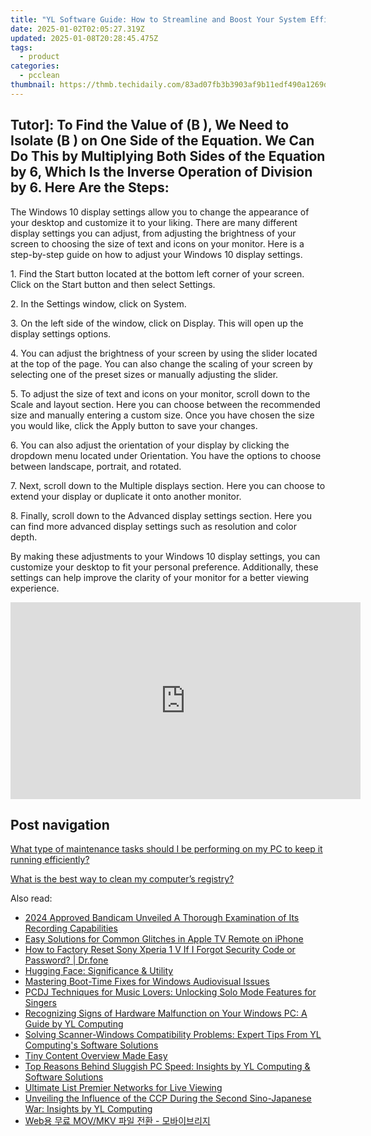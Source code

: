 ```yaml
---
title: "YL Software Guide: How to Streamline and Boost Your System Efficiency"
date: 2025-01-02T02:05:27.319Z
updated: 2025-01-08T20:28:45.475Z
tags:
  - product
categories:
  - pcclean
thumbnail: https://thmb.techidaily.com/83ad07fb3b3903af9b11edf490a1269ded4203aa30a9b73ce69cba9af6290248.jpg
---
```


## Tutor]: To Find the Value of \(B \), We Need to Isolate \(B \) on One Side of the Equation. We Can Do This by Multiplying Both Sides of the Equation by 6, Which Is the Inverse Operation of Division by 6. Here Are the Steps:

The Windows 10 display settings allow you to change the appearance of your desktop and customize it to your liking. There are many different display settings you can adjust, from adjusting the brightness of your screen to choosing the size of text and icons on your monitor. Here is a step-by-step guide on how to adjust your Windows 10 display settings. 

1\. Find the Start button located at the bottom left corner of your screen. Click on the Start button and then select Settings.

2\. In the Settings window, click on System.

3\. On the left side of the window, click on Display. This will open up the display settings options. 

4\. You can adjust the brightness of your screen by using the slider located at the top of the page. You can also change the scaling of your screen by selecting one of the preset sizes or manually adjusting the slider.

5\. To adjust the size of text and icons on your monitor, scroll down to the Scale and layout section. Here you can choose between the recommended size and manually entering a custom size. Once you have chosen the size you would like, click the Apply button to save your changes.

6\. You can also adjust the orientation of your display by clicking the dropdown menu located under Orientation. You have the options to choose between landscape, portrait, and rotated.

7\. Next, scroll down to the Multiple displays section. Here you can choose to extend your display or duplicate it onto another monitor.

8\. Finally, scroll down to the Advanced display settings section. Here you can find more advanced display settings such as resolution and color depth. 

By making these adjustments to your Windows 10 display settings, you can customize your desktop to fit your personal preference. Additionally, these settings can help improve the clarity of your monitor for a better viewing experience.

<!-- affiliate ads begin -->
<iframe width="560" height="315" src="https://www.youtube.com/embed/sn2STvYRVb8?si=Z-XhJJ1Mc-Em5Kqy" title="YouTube video player" frameborder="0" allow="accelerometer; autoplay; clipboard-write; encrypted-media; gyroscope; picture-in-picture; web-share" referrerpolicy="strict-origin-when-cross-origin" allowfullscreen></iframe>
<!-- affiliate ads end -->

## Post navigation

[What type of maintenance tasks should I be performing on my PC to keep it running efficiently?](https://tools.techidaily.com/pcclean/products/)

[What is the best way to clean my computer’s registry?](https://tools.techidaily.com/pcclean/products/)

<ins class="adsbygoogle"
     style="display:block"
     data-ad-format="autorelaxed"
     data-ad-client="ca-pub-7571918770474297"
     data-ad-slot="1223367746"></ins>

<ins class="adsbygoogle"
     style="display:block"
     data-ad-client="ca-pub-7571918770474297"
     data-ad-slot="8358498916"
     data-ad-format="auto"
     data-full-width-responsive="true"></ins>

<span class="atpl-alsoreadstyle">Also read:</span>
<div><ul>
<li><a href="https://screen-video-capture.techidaily.com/2024-approved-bandicam-unveiled-a-thorough-examination-of-its-recording-capabilities/"><u>2024 Approved Bandicam Unveiled A Thorough Examination of Its Recording Capabilities</u></a></li>
<li><a href="https://techtrends.techidaily.com/easy-solutions-for-common-glitches-in-apple-tv-remote-on-iphone/"><u>Easy Solutions for Common Glitches in Apple TV Remote on iPhone</u></a></li>
<li><a href="https://techidaily.com/how-to-factory-reset-sony-xperia-1-v-if-i-forgot-security-code-or-password-drfone-by-drfone-reset-android-reset-android/"><u>How to Factory Reset Sony Xperia 1 V If I Forgot Security Code or Password? | Dr.fone</u></a></li>
<li><a href="https://tech-savvy.techidaily.com/hugging-face-significance-and-utility/"><u>Hugging Face: Significance & Utility</u></a></li>
<li><a href="https://windows11.techidaily.com/mastering-boot-time-fixes-for-windows-audiovisual-issues/"><u>Mastering Boot-Time Fixes for Windows Audiovisual Issues</u></a></li>
<li><a href="https://win-hot.techidaily.com/pcdj-techniques-for-music-lovers-unlocking-solo-mode-features-for-singers/"><u>PCDJ Techniques for Music Lovers: Unlocking Solo Mode Features for Singers</u></a></li>
<li><a href="https://win-hot.techidaily.com/recognizing-signs-of-hardware-malfunction-on-your-windows-pc-a-guide-by-yl-computing/"><u>Recognizing Signs of Hardware Malfunction on Your Windows PC: A Guide by YL Computing</u></a></li>
<li><a href="https://win-hot.techidaily.com/solving-scanner-windows-compatibility-problems-expert-tips-from-yl-computings-software-solutions/"><u>Solving Scanner-Windows Compatibility Problems: Expert Tips From YL Computing's Software Solutions</u></a></li>
<li><a href="https://youtube-sure.techidaily.com/content-overview-made-easy/"><u>Tiny Content Overview Made Easy</u></a></li>
<li><a href="https://win-hot.techidaily.com/top-reasons-behind-sluggish-pc-speed-insights-by-yl-computing-and-software-solutions/"><u>Top Reasons Behind Sluggish PC Speed: Insights by YL Computing & Software Solutions</u></a></li>
<li><a href="https://fox-friendly.techidaily.com/ultimate-list-premier-networks-for-live-viewing/"><u>Ultimate List Premier Networks for Live Viewing</u></a></li>
<li><a href="https://win-hot.techidaily.com/unveiling-the-influence-of-the-ccp-during-the-second-sino-japanese-war-insights-by-yl-computing/"><u>Unveiling the Influence of the CCP During the Second Sino-Japanese War: Insights by YL Computing</u></a></li>
<li><a href="https://blog-min.techidaily.com/web-movmkv/"><u>Web용 무료 MOV/MKV 파일 전환 - 모바이브리지</u></a></li>
</ul></div>

